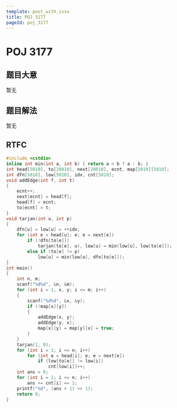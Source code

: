 ```yaml
---
template: post_with_isso
title: POJ 3177
pageId: poj_3177
---
```


# POJ 3177
<span id="poem"></span><script>$(function(){$.ajax('/api/poem?rnd='+Date.now()+Math.random()).done(function(data){$('#poem').text(data);});});</script>
## 题目大意
暂无

## 题目解法
暂无

## RTFC

```cpp
#include <cstdio>
inline int min(int a, int b) { return a < b ? a : b; }
int head[5010], to[20010], next[20010], ecnt, map[5010][5010];
int dfn[5010], low[5010], idx, cnt[5010];
void addEdge(int f, int t)
{
    ecnt++;
    next[ecnt] = head[f];
    head[f] = ecnt;
    to[ecnt] = t;
}
void tarjan(int u, int p)
{
    dfn[u] = low[u] = ++idx;
    for (int e = head[u]; e; e = next[e])
        if (!dfn[to[e]])
            tarjan(to[e], u), low[u] = min(low[u], low[to[e]]);
        else if (to[e] != p)
            low[u] = min(low[u], dfn[to[e]]);
}
int main()
{
    int n, m;
    scanf("%d%d", &n, &m);
    for (int i = 1, x, y; i <= m; i++)
    {
        scanf("%d%d", &x, &y);
        if (!map[x][y])
        {
            addEdge(x, y);
            addEdge(y, x);
            map[x][y] = map[y][x] = true;
        }
    }
    tarjan(1, 0);
    for (int i = 1; i <= n; i++)
        for (int e = head[i]; e; e = next[e])
            if (low[to[e]] != low[i])
                cnt[low[i]]++;
    int ans = 0;
    for (int i = 1; i <= n; i++)
        ans += cnt[i] == 1;
    printf("%d", (ans + 1) >> 1);
    return 0;
}

```
<div id="__comment"></div>
